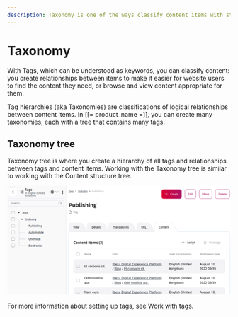 ```yaml
---
description: Taxonomy is one of the ways classify content items with structured tags.
---
```


# Taxonomy

With Tags, which can be understood as keywords, you can classify content: you 
create relationships between items to make it easier for website users to find 
the content they need, or browse and view content appropriate for them. 

Tag hierarchies (aka Taxonomies) are classifications of logical relationships 
between content items. 
In [[= product_name =]], you can create many taxonomies, each with a tree that 
contains many tags. 

## Taxonomy tree

Taxonomy tree is where you create a hierarchy of all tags and relationships between 
tags and content items.
Working with the Taxonomy tree is similar to working with the Content structure tree.

![Taxonomy tree and tag details](img/taxonomy_content_list.png "Taxonomy tree and tag details")

For more information about setting up tags, see [Work with tags](work_with_tags.md).
